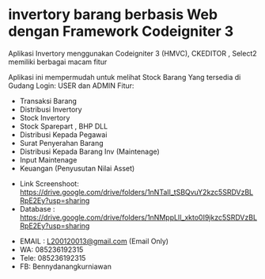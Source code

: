 # invertory barang berbasis Web dengan Framework Codeigniter 3
Aplikasi Invertory menggunakan Codeigniter 3 
(HMVC), CKEDITOR , Select2 
memiliki berbagai macam fitur 

Aplikasi ini mempermudah untuk melihat Stock Barang Yang tersedia di Gudang 
Login: USER dan ADMIN
Fitur:
- Transaksi Barang
- Distribusi Invertory
- Stock Invertory
- Stock Sparepart , BHP DLL
- Distribusi Kepada Pegawai
- Surat Penyerahan Barang
- Distribusi Kepada Barang Inv (Maintenage)
- Input Maintenage
- Keuangan (Penyusutan Nilai Asset)

+ Link Screenshoot: https://drive.google.com/drive/folders/1nNTaIl_tSBQvuY2kzc5SRDVzBLRpE2Ey?usp=sharing
+ Database : https://drive.google.com/drive/folders/1nNMppLIl_xkto0I9jkzc5SRDVzBLRpE2Ey?usp=sharing

- EMAIL : L200120013@gmail.com (Email Only)
- WA: 085236192315
- Tele: 085236192315
- FB: Bennydanangkurniawan

